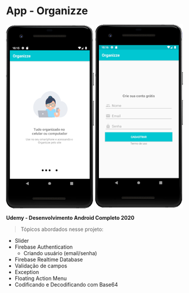 # App - Organizze

![Imagem APP](https://github.com/Jardier/organizze/blob/master/app/src/main/res/drawable/imagem_app.png)
![Imagem APP](https://github.com/Jardier/organizze/blob/master/app/src/main/res/drawable/imagem_app_1.png)

**Udemy - Desenvolvimento Android Completo 2020**

> Tópicos abordados nesse projeto:
- Slider
- Firebase Authentication
    - Criando usuário (email/senha)
- Firebase Realtime Database
- Validação de campos
- Exception
- Floating Action Menu
- Codificando e Decodificando com Base64


